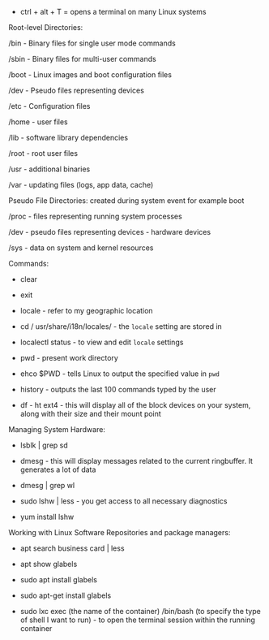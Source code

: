 * ctrl + alt  + T = opens a terminal on many Linux systems

Root-level Directories:

/bin - Binary files for single user mode commands

/sbin - Binary files for multi-user commands

/boot - Linux images and boot configuration files

/dev - Pseudo files representing devices

/etc - Configuration files

/home - user files

/lib - software library dependencies

/root - root user files

/usr - additional binaries

/var - updating files (logs, app data, cache)

Pseudo File Directories: created during system event for example boot

/proc - files representing running system processes

/dev - pseudo files representing devices - hardware devices

/sys - data on system and kernel resources

Commands:

* clear

* exit

* locale - refer to my geographic location

* cd / usr/share/i18n/locales/ - the `locale` setting are stored in

* localectl status - to view and edit `locale` settings

* pwd - present work directory

* ehco $PWD - tells Linux to output the specified value in `pwd`

* history - outputs the last 100 commands typed by the user

* df - ht ext4 - this will display all of the block devices on your system, along with their size and their mount point

Managing System Hardware:

* lsblk | grep sd

* dmesg - this will display messages related to the current ringbuffer. It generates a lot of data

* dmesg | grep wl

* sudo lshw | less - you get access to all necessary diagnostics

* yum install lshw

Working with Linux Software Repositories and package managers:

*  apt search business card | less

*  apt show glabels

*  sudo apt install glabels

*  sudo apt-get install glabels

*  sudo lxc exec (the name of the container) /bin/bash (to specify the type of shell I want to run) - to open the terminal session within the running container